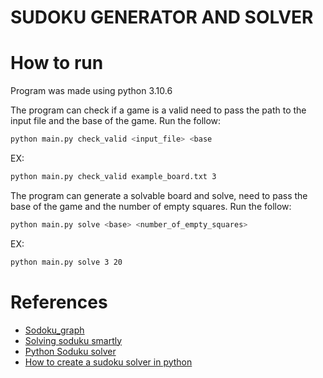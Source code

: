# SUDOKU GENERATOR AND SOLVER

# How to run
Program was made using python 3.10.6  

The program can check if a game is a valid need to pass the path to the input file and the base of the game. Run the follow:  
```sh
python main.py check_valid <input_file> <base
```
EX:  
```sh
python main.py check_valid example_board.txt 3
```

The program can generate a solvable board and solve, need to pass the base of the game and the number of empty squares. Run the follow:  
```sh
python main.py solve <base> <number_of_empty_squares>
```
EX:  
```sh
python main.py solve 3 20
```

# References
- [Sodoku_graph](https://en.wikipedia.org/wiki/Sudoku_graph)
- [Solving soduku smartly](https://youtu.be/LNeW8TpfCCg)
- [Python Soduku solver](https://youtu.be/G_UYXzGuqvM)
- [How to create a sudoku solver in python](https://stackoverflow.com/questions/45471152/how-to-create-a-sudoku-puzzle-in-python)
